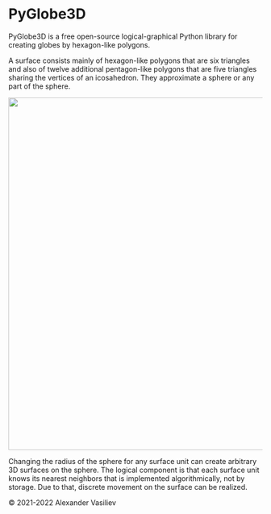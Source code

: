# PyGlobe3D
PyGlobe3D is a free open-source logical-graphical Python library for creating globes by hexagon-like polygons.

A surface consists mainly of hexagon-like polygons that are six triangles and also of twelve additional pentagon-like polygons that are five triangles sharing the vertices of an icosahedron. They approximate a sphere or any part of the sphere. 

<img src="https://user-images.githubusercontent.com/85578981/127783633-d5dc5e1b-57e8-426b-ae48-cb57790e715e.png" data-canonical-src="https://user-images.githubusercontent.com/85578981/127783633-d5dc5e1b-57e8-426b-ae48-cb57790e715e.png" width="700"/>

Changing the radius of the sphere for any surface unit can create arbitrary 3D surfaces on the sphere. The logical component is that each surface unit knows its nearest neighbors that is implemented algorithmically, not by storage. Due to that, discrete movement on the surface can be realized.

© 2021-2022 Alexander Vasiliev

